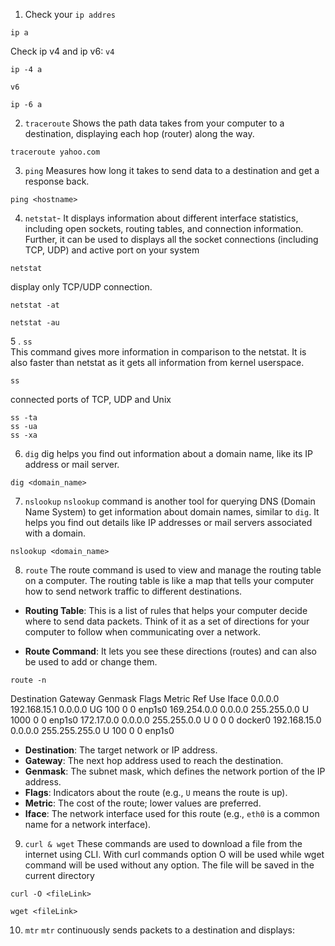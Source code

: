 
1. Check your `ip addres` 
```
ip a 
```
Check ip v4 and ip v6:
`v4`
```
ip -4 a
```
`v6`
```
ip -6 a
```
2. `traceroute`
Shows the path data takes from your computer to a destination, displaying each hop (router) along the way.

```
traceroute yahoo.com
```

3. `ping` 
Measures how long it takes to send data to a destination and get a response back.
```
ping <hostname> 
```

4. `netstat`-
 It displays information about different interface statistics, including open sockets, routing tables, and connection information. Further, it can be used to displays all the socket connections (including TCP, UDP) and active port on your system
```
netstat
```

display only TCP/UDP connection.
```
netstat -at
```

```
netstat -au
```

5 .  `ss`  
This command gives more information in comparison to the netstat. It is also faster than netstat as it gets all information from kernel userspace.
```
ss
```

 connected ports of TCP, UDP and Unix
```
ss -ta
ss -ua
ss -xa
```

6. `dig` 
dig helps you find out information about a domain name, like its IP address or mail server.
```
dig <domain_name>
```

7. `nslookup`
`nslookup` command is another tool for querying DNS (Domain Name System) to get information about domain names, similar to `dig`. It helps you find out details like IP addresses or mail servers associated with a domain.
```
nslookup <domain_name>
```

8. `route`
The route command is used to view and manage the routing table on a computer. The routing table is like a map that tells your computer how to send network traffic to different destinations.

- **Routing Table**: This is a list of rules that helps your computer decide where to send data packets. Think of it as a set of directions for your computer to follow when communicating over a network.
    
- **Route Command**: It lets you see these directions (routes) and can also be used to add or change them.
```
route -n
```
Destination     Gateway         Genmask         Flags Metric Ref    Use Iface
0.0.0.0         192.168.15.1    0.0.0.0         UG    100    0        0 enp1s0
169.254.0.0     0.0.0.0         255.255.0.0     U     1000   0        0 enp1s0
172.17.0.0      0.0.0.0         255.255.0.0     U     0      0        0 docker0
192.168.15.0    0.0.0.0         255.255.255.0   U     100    0        0 enp1s0

- **Destination**: The target network or IP address.
- **Gateway**: The next hop address used to reach the destination.
- **Genmask**: The subnet mask, which defines the network portion of the IP address.
- **Flags**: Indicators about the route (e.g., `U` means the route is up).
- **Metric**: The cost of the route; lower values are preferred.
- **Iface**: The network interface used for this route (e.g., `eth0` is a common name for a network interface).

9. `curl & wget`
These commands are used to download a file from the internet using CLI. With curl commands option O will be used while wget command will be used without any option. The file will be saved in the current directory
```
curl -O <fileLink>  
```

```
wget <fileLink>  
```

10. `mtr`
`mtr` continuously sends packets to a destination and displays:



